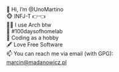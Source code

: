 👋 Hi, I’m @UnoMartino  
🐵 INFJ-T 👉👈  
🧑‍💻 I use Arch btw  
💾 #100daysofhomelab  
🌱 Coding as a hobby  
🖋️ Love Free Software  
📫 You can reach me via email (with GPG):  
[marcin@madanowicz.pl](mailto:marcin@madanowicz.pl)
